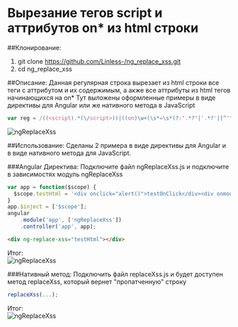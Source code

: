 # Вырезание тегов script и аттрибутов on* из html строки

##Клонирование:
  1. git clone https://github.com/Linless-/ng_replace_xss.git
  2. cd ng_replace_xss

##Описание:
  Данная регулярная строка вырезает из html строки все теги с аттрибутом <script></script> и их содержимым, а акже все аттрибуты из html тегов начинающихся на on*
  Тут выложены оформленные примеры в виде директивы для Angular или же нативного метода в JavaScript

  ```JavaScript
  var reg = /((<script).*(\/script>))|((on)\w+(\s*=\s*(?:".*?"|'.*?'|[^'">\s]+)))/g;
  ```

  ![ngReplaceXss](http://i.imgur.com/kzL7Atl.png)

##Использование:
  Сделаны 2 примера в виде директивы для Angular и в виде нативного метода для JavaScript.

###Angular Директива:
  Подключите файл ngReplaceXss.js и подключите в зависимостях модуль ngReplaceXss
  ```JavaScript
  var app = function($scope) {
    $scope.testHtml = '<div onclick="alert()">testOnClick</div><div onmouseover="alert()" style="color: red;">testOnmouseOver</div>';
  }
  app.$inject = ['$scope'];
  angular
      .module('app', ['ngReplaceXss'])
      .controller('app', app);
  ```
  ```html
  <div ng-replace-xss="testHtml"></div>
  ```
  Итог:
  <br/>
  ![ngReplaceXss](http://i.imgur.com/7pmfBec.png)

###Нативный метод:
  Подключить файл replaceXss.js и будет доступен метод replaceXss, который вернет "пропатченную" строку
  ```JavaScript
  replaceXss(...);
  ```
  Итог:
  <br/>
  ![ngReplaceXss](http://i.imgur.com/qJHt9nG.png)
